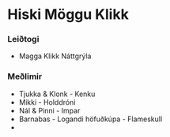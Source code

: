 # Hiski Möggu Klikk

### Leiðtogi
- Magga Klikk Náttgrýla

### Meðlimir
- Tjukka & Klonk - Kenku
- Mikki - Holddróni
- Nál & Pinni - Impar
- Barnabas - Logandi höfuðkúpa - Flameskull
- 
